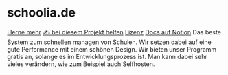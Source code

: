 # schoolia.de
[ℹ️ lerne mehr](/docs/docs.md) [✍️ bei diesem Projekt helfen](/docs/contributing.md) [Lizenz](/docs/license.md) [Docs auf Notion](https://www.notion.so/Docs-220636a298114d2aa831170cfe1ab6fe)
Das beste System zum schnellen managen von Schulen. Wir setzen dabei auf eine gute Performance mit einem schönen Design. Wir bieten unser Programm gratis an, solange es im Entwicklungsprozess ist. Man kann dabei sehr vieles verändern, wie zum Beispiel auch Selfhosten. 



